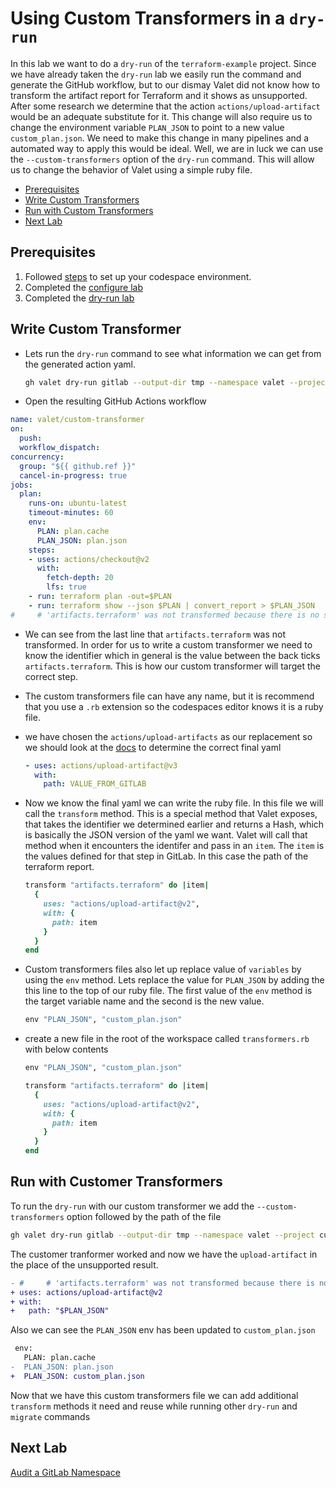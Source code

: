 # Using Custom Transformers in a `dry-run`
In this lab we want to do a `dry-run` of the `terraform-example` project.  Since we have already taken the `dry-run` lab we easily run the command and generate the GitHub workflow, but to our dismay Valet did not know how to transform the artifact report for Terraform and it shows as unsupported.  After some research we determine that the action `actions/upload-artifact` would be an adequate substitute for it.  This change will also require us to change the environment variable `PLAN_JSON` to point to a new value `custom_plan.json`.  We need to make this change in many pipelines and a automated way to apply this would be ideal.  Well, we are in luck we can use the `--custom-transformers` option of the `dry-run` command.  This will allow us to change the behavior of Valet using a simple ruby file.

- [Prerequisites](#prerequisites)
- [Write Custom Transformers](#write-custom-transformers)
- [Run with Custom Transformers](#run-with-custom-transformers)
- [Next Lab](#next-lab)

## Prerequisites

1. Followed [steps](../gitlab#readme) to set up your codespace environment.
2. Completed the [configure lab](../gitlab/valet-configure-lab.md)
3. Completed the [dry-run lab](../gitlab/valet-dry-run-lab.md)

## Write Custom Transformer
- Lets run the `dry-run` command to see what information we can get from the generated action yaml.
  ```bash
  gh valet dry-run gitlab --output-dir tmp --namespace valet --project custom-transformer
  ```
- Open the resulting GitHub Actions workflow
```yaml
name: valet/custom-transformer
on:
  push:
  workflow_dispatch:
concurrency:
  group: "${{ github.ref }}"
  cancel-in-progress: true
jobs:
  plan:
    runs-on: ubuntu-latest
    timeout-minutes: 60
    env:
      PLAN: plan.cache
      PLAN_JSON: plan.json
    steps:
    - uses: actions/checkout@v2
      with:
        fetch-depth: 20
        lfs: true
    - run: terraform plan -out=$PLAN
    - run: terraform show --json $PLAN | convert_report > $PLAN_JSON
#     # 'artifacts.terraform' was not transformed because there is no suitable equivalent in GitHub Actions
```
- We can see from the last line that `artifacts.terraform` was not transformed.  In order for us to write a custom transformer we need to know the identifier which in general is the value between the back ticks `artifacts.terraform`.  This is how our custom transformer will target the correct step.
- The custom transformers file can have any name, but it is recommend that you use a `.rb` extension so the codespaces editor knows it is a ruby file.
- we have chosen the `actions/upload-artifacts` as our replacement so we should look at the [docs](https://github.com/marketplace/actions/upload-a-build-artifact) to determine the correct final yaml
  ```yaml
  - uses: actions/upload-artifact@v3
    with:
      path: VALUE_FROM_GITLAB
  ```
- Now we know the final yaml we can write the ruby file.  In this file we will call the `transform` method.  This is a special method that Valet exposes, that takes the identifier we determined earlier and returns a Hash, which is basically the JSON version of the yaml we want.  Valet will call that method when it encounters the identifer and pass in an `item`.  The `item` is the values defined for that step in GitLab.  In this case the path of the terraform report.
  ```ruby
  transform "artifacts.terraform" do |item|
    {
      uses: "actions/upload-artifact@v2",
      with: {
        path: item
      }
    }
  end
  ```

- Custom transformers files also let up replace value of `variables` by using the `env` method.  Lets replace the value for `PLAN_JSON` by adding the this line to the top of our ruby file. The first value of the `env` method is the target variable name and the second is the new value.
  ```ruby
  env "PLAN_JSON", "custom_plan.json"
  ```
- create a new file in the root of the workspace called `transformers.rb` with below contents 
  ```ruby
  env "PLAN_JSON", "custom_plan.json"

  transform "artifacts.terraform" do |item|
    {
      uses: "actions/upload-artifact@v2",
      with: {
        path: item
      }
    }
  end
  ```
## Run with Customer Transformers
To run the `dry-run` with our custom transformer we add the `--custom-transformers` option followed by the path of the file
```bash
gh valet dry-run gitlab --output-dir tmp --namespace valet --project custom-transformer --custom-transformers transformers.rb
```

The customer tranformer worked and now we have the `upload-artifact` in the place of the unsupported result.
```diff
- #     # 'artifacts.terraform' was not transformed because there is no suitable equivalent in GitHub Actions
+ uses: actions/upload-artifact@v2
+ with:
+   path: "$PLAN_JSON"
```
Also we can see the `PLAN_JSON` env has been updated to `custom_plan.json`
```diff
 env:
   PLAN: plan.cache
-  PLAN_JSON: plan.json
+  PLAN_JSON: custom_plan.json
```

Now that we have this custom transformers file we can add additional `transform` methods it need and reuse while running other `dry-run` and `migrate` commands

## Next Lab
[Audit a GitLab Namespace](../gitlab/valet-audit-lab.md)
